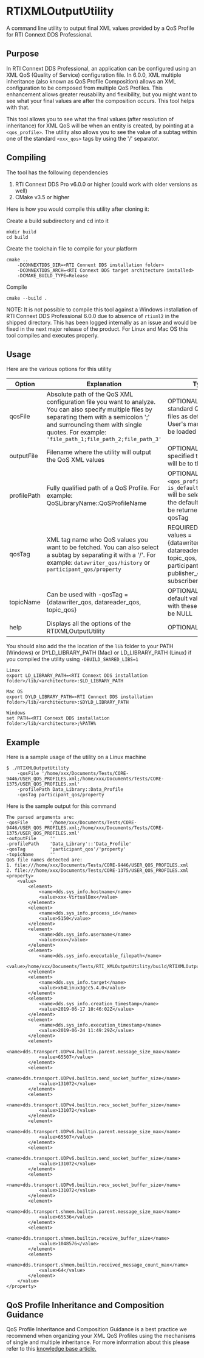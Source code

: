 # RTIXMLOutputUtility
A command line utility to output final XML values provided by a QoS Profile for RTI Connext DDS Professional.

## Purpose
In RTI Connext DDS Professional, an application can be configured using an XML QoS (Quality of Service) configuration file. In 6.0.0, XML multiple inheritance (also known as QoS Profile Composition) allows an XML configuration to be composed from multiple QoS Profiles. This enhancement allows greater reusability and flexibility, but you might want to see what your final values are after the composition occurs. This tool helps with that.

This tool allows you to see what the final values (after resolution of inheritance) for XML QoS will be when an entity is created, by pointing at a ``` <qos_profile> ```. The utility also allows you to see the value of a subtag within one of the standard ``` <xxx_qos> ``` tags by using the '/' separator.

## Compiling
The tool has the following dependencies
1. RTI Connext DDS Pro v6.0.0 or higher (could work with older versions as well)
2. CMake v3.5 or higher

Here is how you would compile this utility after cloning it:

Create a build subdirectory and cd into it
```
mkdir build
cd build
```
Create the toolchain file to compile for your platform
```
cmake .. 
    -DCONNEXTDDS_DIR=<RTI Connext DDS installation folder> 
    -DCONNEXTDDS_ARCH=<RTI Connext DDS target architecture installed>
    -DCMAKE_BUILD_TYPE=Release
```
Compile
```
cmake --build .
```
NOTE: It is not possible to compile this tool against a Windows installation of RTI Connext DDS Professional 6.0.0 due to absence of ``` rtixml2 ``` in the shipped directory. This has been logged internally as an issue and would be fixed in the next major release of the product. For Linux and Mac OS this tool compiles and executes properly.

## Usage
Here are the various options for this utility

| Option | Explanation | Type |
|--------------|---------------------------------------------------------------------------------------------------------------------------------------------------------------------------|------------------------------------------------------------------------------------------------------------------|
| qosFile | Absolute path of the QoS XML configuration file you want to analyze. You can also specify multiple files by separating them with a semicolon ';' and surrounding them with single quotes. For example: ``` 'file_path_1;file_path_2;file_path_3' ``` | OPTIONAL: The standard QoS XML files as defined in the User's manual will still be loaded |
| outputFile | Filename where the utility will output the QoS XML values | OPTIONAL: If not specified the output will be to the console |
| profilePath | Fully qualified path of a QoS Profile. For example: QoSLibraryName::QoSProfileName | OPTIONAL: The ``` <qos_profile>``` with ``` is_default_qos="true" ``` will be selected OR the default values will be returned for the -qosTag |
| qosTag | XML tag name who QoS values you want to be fetched. You can also select a subtag by separating it with a '/'. For example: ``` datawriter_qos/history ``` or ``` participant_qos/property ``` | REQUIRED: Allowed values = {datawriter_qos, datareader_qos, topic_qos, participant_qos, publisher_qos, subscriber_qos} |
| topicName | Can be used with -qosTag = {datawriter_qos, datareader_qos, topic_qos} | OPTIONAL: The default value used with these types will be NULL |
| help | Displays all the options of the RTIXMLOutputUtility | OPTIONAL |

You should also add the the location of the ``` lib ``` folder to your PATH (Windows) or DYLD_LIBRARY_PATH (Mac) or LD_LIBRARY_PATH (Linux) if you compiled the utility using ``` -DBUILD_SHARED_LIBS=1 ```

```
Linux
export LD_LIBRARY_PATH=<RTI Connext DDS installation folder>/lib/<architecture>:$LD_LIBRARY_PATH

Mac OS
export DYLD_LIBRARY_PATH=<RTI Connext DDS installation folder>/lib/<architecture>:$DYLD_LIBRARY_PATH

Windows
set PATH=<RTI Connext DDS installation folder>/lib/<architecture>;%PATH%
```

## Example
Here is a sample usage of the utility on a Linux machine
```
$ ./RTIXMLOutputUtility 
    -qosFile '/home/xxx/Documents/Tests/CORE-9446/USER_QOS_PROFILES.xml;/home/xxx/Documents/Tests/CORE-1375/USER_QOS_PROFILES.xml'
    -profilePath Data_Library::Data_Profile 
    -qosTag participant_qos/property
```
Here is the sample output for this command
```
The parsed arguments are: 
-qosFile 	    '/home/xxx/Documents/Tests/CORE-9446/USER_QOS_PROFILES.xml;/home/xxx/Documents/Tests/CORE-1375/USER_QOS_PROFILES.xml' 
-outputFile     '' 
-profilePath 	'Data_Library'::'Data_Profile' 
-qosTag 	    'participant_qos'/'property' 
-topicName 	    '' 
QoS file names detected are: 
1. file:///home/xxx/Documents/Tests/CORE-9446/USER_QOS_PROFILES.xml 
2. file:///home/xxx/Documents/Tests/CORE-1375/USER_QOS_PROFILES.xml 
<property>
    <value>
        <element>
            <name>dds.sys_info.hostname</name>
            <value>xxx-VirtualBox</value>
        </element>
        <element>
            <name>dds.sys_info.process_id</name>
            <value>5150</value>
        </element>
        <element>
            <name>dds.sys_info.username</name>
            <value>xxx</value>
        </element>
        <element>
            <name>dds.sys_info.executable_filepath</name>
            <value>/home/xxx/Documents/Tests/RTI_XMLOutputUtility/build/RTIXMLOutputUtility</value>
        </element>
        <element>
            <name>dds.sys_info.target</name>
            <value>x64Linux3gcc5.4.0</value>
        </element>
        <element>
            <name>dds.sys_info.creation_timestamp</name>
            <value>2019-06-17 10:46:02Z</value>
        </element>
        <element>
            <name>dds.sys_info.execution_timestamp</name>
            <value>2019-06-24 11:49:29Z</value>
        </element>
        <element>
            <name>dds.transport.UDPv4.builtin.parent.message_size_max</name>
            <value>65507</value>
        </element>
        <element>
            <name>dds.transport.UDPv4.builtin.send_socket_buffer_size</name>
            <value>131072</value>
        </element>
        <element>
            <name>dds.transport.UDPv4.builtin.recv_socket_buffer_size</name>
            <value>131072</value>
        </element>
        <element>
            <name>dds.transport.UDPv6.builtin.parent.message_size_max</name>
            <value>65507</value>
        </element>
        <element>
            <name>dds.transport.UDPv6.builtin.send_socket_buffer_size</name>
            <value>131072</value>
        </element>
        <element>
            <name>dds.transport.UDPv6.builtin.recv_socket_buffer_size</name>
            <value>131072</value>
        </element>
        <element>
            <name>dds.transport.shmem.builtin.parent.message_size_max</name>
            <value>65536</value>
        </element>
        <element>
            <name>dds.transport.shmem.builtin.receive_buffer_size</name>
            <value>1048576</value>
        </element>
        <element>
            <name>dds.transport.shmem.builtin.received_message_count_max</name>
            <value>64</value>
        </element>
    </value>
</property>
```

## QoS Profile Inheritance and Composition Guidance
QoS Profile Inheritance and Composition Guidance is a best practice we recommend when organizing your XML QoS Profiles using the mechanisms of single and multiple inheritance. For more information about this please refer to this [knowledge base article.](https://community.rti.com/best-practices/qos-profile-inheritance-and-composition-guidance "QoS Profile Inheritance and Composition Guidance")